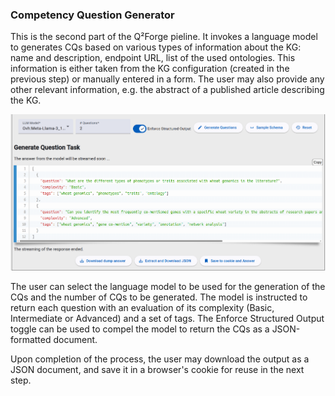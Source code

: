 ### Competency Question Generator

This is the second part of the Q²Forge pieline. It invokes a language model to generates CQs based on various types of information about the KG: name and description, endpoint URL, list of the used ontologies. This information is either taken from the KG configuration (created in the previous step) or manually entered in a form.
The user may also provide any other relevant information, e.g. the abstract of a published article describing the KG.

![Q²Forge - Competency question generation](/public/images/3-cq_generation.png)


The user can select the language model to be used for the generation of the CQs and the number of CQs to be generated. The model is instructed to return each question with an evaluation of its complexity (Basic, Intermediate or Advanced) and a set of tags.
The Enforce Structured Output toggle can be used to compel the model to return the CQs as a JSON-formatted document.

Upon completion of the process, the user may download the output as a JSON document,
and save it in a browser's cookie for reuse in the next step.